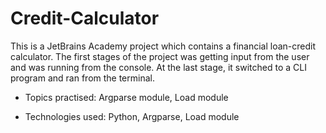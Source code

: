# Credit-Calculator
This is a JetBrains Academy project which contains a financial loan-credit calculator. The first stages of the project was getting input from the user and was running from the console. At the last stage, it switched to a CLI program and ran from the terminal.

- Topics practised: Argparse module, Load module

- Technologies used: Python, Argparse, Load module
